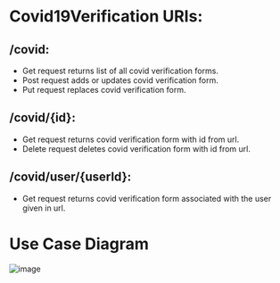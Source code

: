 # Covid19Verification URIs:

## /covid:
- Get request returns list of all covid verification forms.
- Post request adds or updates covid verification form.
- Put request replaces covid verification form. 

## /covid/{id}:
- Get request returns covid verification form with id from url. 
- Delete request deletes covid verification form with id from url. 

## /covid/user/{userId}:
- Get request returns covid verification form associated with the user given in url. 

# Use Case Diagram

![image](https://media.discordapp.net/attachments/910926852300865557/910943714153734214/unknown.png?width=859&height=469)
